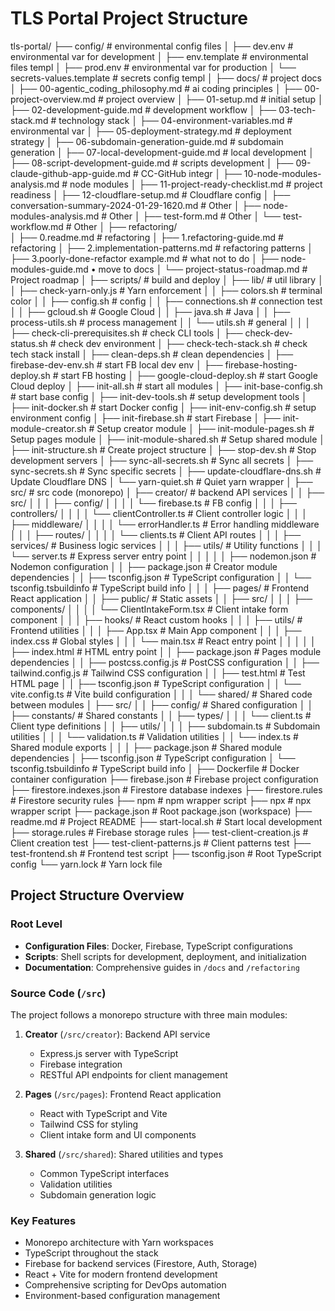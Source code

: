 # TLS Portal Project Structure


tls-portal/
├── config/       # environmental config files
│   ├── dev.env   # environmental var for development
│   ├── env.template  # environmental files templ
│   ├── prod.env      # environmental var for production 
│   └── secrets-values.template # secrets config templ
│
├── docs/         						   # project docs
│   ├── 00-agentic_coding_philosophy.md    # ai coding principles
│   ├── 00-project-overview.md             # project overview
│   ├── 01-setup.md                        # initial setup
│   ├── 02-development-guide.md            # development workflow
│   ├── 03-tech-stack.md                   # technology stack
│   ├── 04-environment-variables.md        # environmental var
│   ├── 05-deployment-strategy.md          # deployment strategy
│   ├── 06-subdomain-generation-guide.md   # subdomain generation
│   ├── 07-local-development-guide.md      # local development
│   ├── 08-script-development-guide.md     # scripts development
│   ├── 09-claude-github-app-guide.md      # CC-GitHub integr
│   ├── 10-node-modules-analysis.md        # node modules
│   ├── 11-project-ready-checklist.md      # project readiness
│   ├── 12-cloudflare-setup.md             # Cloudflare config
│   ├── conversation-summary-2024-01-29-1620.md 	# Other
│   ├── node-modules-analysis.md				 	# Other
│   ├── test-form.md								# Other
│   └── test-workflow.md							# Other
│
├── refactoring/                
│   ├── 0.readme.md                     # refactoring
│   ├── 1.refactoring-guide.md          # refactoring
│   ├── 2.implementation-patterns.md    # refactoring patterns
│   ├── 3.poorly-done-refactor example.md 	# what not to do
│   ├── node-modules-guide.md            	• move to docs
│   └── project-status-roadmap.md          	# Project roadmap
│
├── scripts/            			# build and deploy
│   ├── lib/            			# util library
│   │   ├── check-yarn-only.js      # Yarn enforcement
│   │   ├── colors.sh               # terminal color
│   │   ├── config.sh               # config
│   │   ├── connections.sh          # connection test
│   │   ├── gcloud.sh               # Google Cloud
│   │   ├── java.sh                 # Java
│   │   ├── process-utils.sh        # process management
│   │   └── utils.sh                # general
│   │
│   ├── check-cli-prerequisites.sh  # check CLI tools
│   ├── check-dev-status.sh         # check dev environment
│   ├── check-tech-stack.sh         # check tech stack install
│   ├── clean-deps.sh               # clean dependencies
│   ├── firebase-dev-env.sh         # start FB local dev env
│   ├── firebase-hosting-deploy.sh  # start FB hosting
│   ├── google-cloud-deploy.sh      # start Google Cloud deploy
│   ├── init-all.sh                 # start all modules
│   ├── init-base-config.sh         # start base config
│   ├── init-dev-tools.sh           # setup development tools
│   ├── init-docker.sh              # start Docker config
│   ├── init-env-config.sh          # setup environment config
│   ├── init-firebase.sh            # start Firebase
│   ├── init-module-creator.sh      # Setup creator module
│   ├── init-module-pages.sh        # Setup pages module
│   ├── init-module-shared.sh       # Setup shared module
│   ├── init-structure.sh           # Create project structure
│   ├── stop-dev.sh                 # Stop development servers
│   ├── sync-all-secrets.sh         # Sync all secrets
│   ├── sync-secrets.sh             # Sync specific secrets
│   ├── update-cloudflare-dns.sh    # Update Cloudflare DNS
│   └── yarn-quiet.sh               # Quiet yarn wrapper
│
├── src/                       		# src code (monorepo)
│   ├── creator/                    # backend API services
│   │   ├── src/
│   │   │   ├── config/
│   │   │   │   └── firebase.ts     # FB config
│   │   │   ├── controllers/
│   │   │   │   └── clientController.ts  # Client controller logic
│   │   │   ├── middleware/
│   │   │   │   └── errorHandler.ts        # Error handling middleware
│   │   │   ├── routes/
│   │   │   │   └── clients.ts             # Client API routes
│   │   │   ├── services/                  # Business logic services
│   │   │   ├── utils/                     # Utility functions
│   │   │   └── server.ts                  # Express server entry point
│   │   │
│   │   ├── nodemon.json                   # Nodemon configuration
│   │   ├── package.json                   # Creator module dependencies
│   │   ├── tsconfig.json                  # TypeScript configuration
│   │   └── tsconfig.tsbuildinfo           # TypeScript build info
│   │
│   ├── pages/                             # Frontend React application
│   │   ├── public/                        # Static assets
│   │   ├── src/
│   │   │   ├── components/
│   │   │   │   └── ClientIntakeForm.tsx   # Client intake form component
│   │   │   ├── hooks/                     # React custom hooks
│   │   │   ├── utils/                     # Frontend utilities
│   │   │   ├── App.tsx                    # Main App component
│   │   │   ├── index.css                  # Global styles
│   │   │   └── main.tsx                   # React entry point
│   │   │
│   │   ├── index.html                     # HTML entry point
│   │   ├── package.json                   # Pages module dependencies
│   │   ├── postcss.config.js              # PostCSS configuration
│   │   ├── tailwind.config.js             # Tailwind CSS configuration
│   │   ├── test.html                      # Test HTML page
│   │   ├── tsconfig.json                  # TypeScript configuration
│   │   └── vite.config.ts                 # Vite build configuration
│   │
│   └── shared/                            # Shared code between modules
│       ├── src/
│       │   ├── config/                    # Shared configuration
│       │   ├── constants/                 # Shared constants
│       │   ├── types/
│       │   │   └── client.ts              # Client type definitions
│       │   ├── utils/
│       │   │   ├── subdomain.ts           # Subdomain utilities
│       │   │   └── validation.ts          # Validation utilities
│       │   └── index.ts                   # Shared module exports
│       │
│       ├── package.json                   # Shared module dependencies
│       ├── tsconfig.json                  # TypeScript configuration
│       └── tsconfig.tsbuildinfo           # TypeScript build info
│
├── Dockerfile                             # Docker container configuration
├── firebase.json                          # Firebase project configuration
├── firestore.indexes.json                 # Firestore database indexes
├── firestore.rules                        # Firestore security rules
├── npm                                    # npm wrapper script
├── npx                                    # npx wrapper script
├── package.json                           # Root package.json (workspace)
├── readme.md                              # Project README
├── start-local.sh                         # Start local development
├── storage.rules                          # Firebase storage rules
├── test-client-creation.js                # Client creation test
├── test-client-patterns.js                # Client patterns test
├── test-frontend.sh                       # Frontend test script
├── tsconfig.json                          # Root TypeScript config
└── yarn.lock                              # Yarn lock file

## Project Structure Overview

### Root Level
- **Configuration Files**: Docker, Firebase, TypeScript configurations
- **Scripts**: Shell scripts for development, deployment, and initialization
- **Documentation**: Comprehensive guides in `/docs` and `/refactoring`

### Source Code (`/src`)
The project follows a monorepo structure with three main modules:

1. **Creator** (`/src/creator`): Backend API service
   - Express.js server with TypeScript
   - Firebase integration
   - RESTful API endpoints for client management

2. **Pages** (`/src/pages`): Frontend React application
   - React with TypeScript and Vite
   - Tailwind CSS for styling
   - Client intake form and UI components

3. **Shared** (`/src/shared`): Shared utilities and types
   - Common TypeScript interfaces
   - Validation utilities
   - Subdomain generation logic

### Key Features
- Monorepo architecture with Yarn workspaces
- TypeScript throughout the stack
- Firebase for backend services (Firestore, Auth, Storage)
- React + Vite for modern frontend development
- Comprehensive scripting for DevOps automation
- Environment-based configuration management